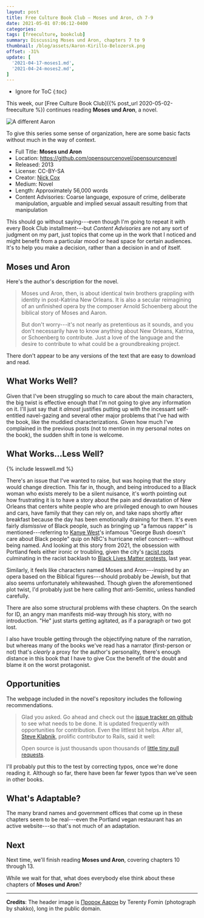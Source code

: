 ```yaml
---
layout: post
title: Free Culture Book Club — Moses und Aron, ch 7-9
date: 2021-05-01 07:06:12-0400
categories:
tags: [freeculture, bookclub]
summary: Discussing Moses und Aron, chapters 7 to 9
thumbnail: /blog/assets/Aaron-Kirillo-Belozersk.png
offset: -31%
update: [
  '2021-04-17-moses1.md',
  '2021-04-24-moses2.md',
]
---
```


* Ignore for ToC
{:toc}

This week, our [Free Culture Book Club]({% post_url 2020-05-02-freeculture %}) continues reading **Moses und Aron**, a novel.

![A different Aaron](/blog/assets/Aaron-Kirillo-Belozersk.png "A different Aron")

To give this series some sense of organization, here are some basic facts without much in the way of context.

 * Full Title:  **Moses und Aron**
 * Location:  <https://github.com/opensourcenovel/opensourcenovel>
 * Released:  2013
 * License:  CC-BY-SA
 * Creator:  [Nick Cox](http://nickcox.me/)
 * Medium:  Novel
 * Length:  Approximately 56,000 words
 * Content Advisories:  Coarse language, exposure of crime, deliberate manipulation, arguable and implied sexual assault resulting from that manipulation

This should go without saying---even though I'm going to repeat it with every Book Club installment---but *Content Advisories* are not any sort of judgment on my part, just topics that come up in the work that I noticed and might benefit from a particular mood or head space for certain audiences.  It's to help you make a decision, rather than a decision in and of itself.

## Moses und Aron

Here's the author's description for the novel.

 > Moses und Aron, then, is about identical twin brothers grappling with identity in post-Katrina New Orleans. It is also a secular reimagining of an unfinished opera by the composer Arnold Schoenberg about the biblical story of Moses and Aaron.
 >
 > But don't worry---it's not nearly as pretentious as it sounds, and you don't necessarily have to know anything about New Orleans, Katrina, or Schoenberg to contribute. Just a love of the language and the desire to contribute to what could be a groundbreaking project.

There don't appear to be any versions of the text that are easy to download and read.

## What Works Well?

Given that I've been struggling so much to care about the main characters, the big twist is effective enough that I'm not going to give any information on it.  I'll just say that it *almost* justifies putting up with the incessant self-entitled navel-gazing and several other major problems that I've had with the book, like the muddied characterizations.  Given how much I've complained in the previous posts (not to mention in my personal notes on the book), the sudden shift in tone is welcome.

## What Works...Less Well?

{% include lesswell.md %}

There's an issue that I've wanted to raise, but was hoping that the story would change direction.  This far in, though, and being introduced to a Black woman who exists merely to be a silent nuisance, it's worth pointing out how frustrating it is to have a story about the pain and devastation of New Orleans that centers white people who are privileged enough to own houses and cars, have family that they can rely on, and take naps shortly after breakfast because the day has been emotionally draining for them.  It's even fairly *dismissive* of Black people, such as bringing up "a famous rapper" is mentioned---referring to [Kanye West](https://en.wikipedia.org/wiki/Kanye_West)'s infamous "George Bush doesn't care about Black people" quip on NBC's hurricane relief concert---without being named.  And looking at this story from 2021, the obsession with Portland feels either ironic or troubling, given the city's [racist roots](https://en.wikipedia.org/wiki/Racism_in_Oregon) culminating in the racist backlash to [Black Lives Matter protests](https://en.wikipedia.org/wiki/George_Floyd_protests_in_Portland,_Oregon), last year.

Similarly, it feels like characters named Moses and Aron---inspired by an opera based on the Biblical figures---should probably be Jewish, but that also seems unfortunately whitewashed.  Though given the aforementioned plot twist, I'd probably just be here calling *that* anti-Semitic, unless handled carefully.

There are also some structural problems with these chapters.  On the search for ID, an angry man manifests mid-way through his story, with no introduction.  "He" just starts getting agitated, as if a paragraph or two got lost.

I also have trouble getting through the objectifying nature of the narration, but whereas many of the books we've read has a narrator (first-person or not) that's *clearly* a proxy for the author's personality, there's enough distance in this book that I have to give Cox the benefit of the doubt and blame it on the worst protagonist.

## Opportunities

The webpage included in the novel's repository includes the following recommendations.

 >  Glad you asked. Go ahead and check out the [issue tracker on github](https://github.com/opensourcenovel/opensourcenovel/issues) to see what needs to be done. It is updated frequently with opportunities for contribution. Even the littlest bit helps. After all, [Steve Klabnik](http://twitter.com/steveklabnik), prolific contributor to Rails, said it well:
 >
 > Open source is just thousands upon thousands of [little tiny pull requests](https://twitter.com/steveklabnik/status/294259287759413249).

I'll probably put this to the test by correcting typos, once we're done reading it.  Although so far, there have been far fewer typos than we've seen in other books.

## What's Adaptable?

The many brand names and government offices that come up in these chapters seem to be real---even the Portland vegan restaurant has an active website---so that's not much of an adaptation.

## Next

Next time, we'll finish reading **Moses und Aron**, covering chapters 10 through 13.

While we wait for that, what does everybody else think about these chapters of **Moses und Aron**?

* * *

**Credits**:  The header image is [Пророк Аарон](https://commons.wikimedia.org/wiki/File:Aaron_(Kirillo-Belozersk).jpg) by Terenty Fomin (photograph by shakko), long in the public domain.

